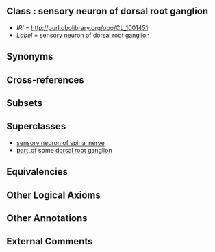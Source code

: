
## Class : sensory neuron of dorsal root ganglion

 * *IRI* = http://purl.obolibrary.org/obo/CL_1001451
 * *Label* = sensory neuron of dorsal root ganglion

## Synonyms


## Cross-references


## Subsets


## Superclasses

 * [sensory neuron of spinal nerve](../../CL/00/CL_0009000.md)
 * [part_of](../../BFO/50/BFO_0000050.md) some [dorsal root ganglion](../../UBERON/44/UBERON_0000044.md)

## Equivalencies


## Other Logical Axioms


## Other Annotations


## External Comments

